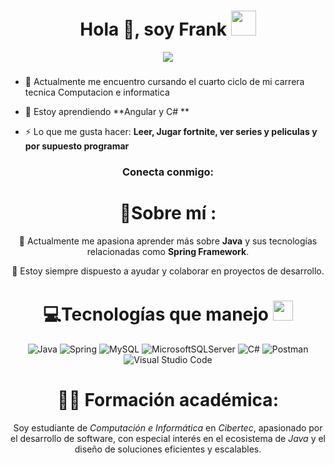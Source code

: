 <h1 align="center">Hola 👋, soy Frank <img height="40" src="https://emoji.gg/assets/emoji/7333-parrotdance.gif"></h1>
<p align="center">
  <a href="https://github.com/CodeWhiteWeb/CodeWhiteWeb"><img src="https://readme-typing-svg.herokuapp.com?color=%2336BCF7&center=true&vCenter=true&lines=Hola%2C+bienvenido+a+mi+perfil+de+GitHub;Apasionado+por+el+desarrollo+de+software+%3C3"></a>
</p>
<h3 align="center"></h3>

- 🔭 Actualmente me encuentro cursando el cuarto ciclo de mi carrera tecnica Computacion e informatica

- 🌱 Estoy aprendiendo **Angular y C# **

- ⚡ Lo que me gusta hacer: **Leer, Jugar fortnite, ver series y peliculas y por supuesto programar**

<h3 align="center">Conecta conmigo:</h3>
<div align="center">
  
# 💫Sobre mí :
🌱 Actualmente me apasiona aprender más sobre **Java** y sus tecnologías relacionadas como **Spring Framework**.  

💬 Estoy siempre dispuesto a ayudar y colaborar en proyectos de desarrollo.  

# 💻Tecnologías que manejo <img src = "https://media2.giphy.com/media/QssGEmpkyEOhBCb7e1/giphy.gif?cid=ecf05e47a0n3gi1bfqntqmob8g9aid1oyj2wr3ds3mg700bl&rid=giphy.gif" width = 32px> 
![Java](https://img.shields.io/badge/java-%23ED8B00.svg?style=for-the-badge&logo=openjdk&logoColor=white) 
![Spring](https://img.shields.io/badge/spring-%236DB33F.svg?style=for-the-badge&logo=spring&logoColor=white) 
![MySQL](https://img.shields.io/badge/mysql-4479A1.svg?style=for-the-badge&logo=mysql&logoColor=white) 
![MicrosoftSQLServer](https://img.shields.io/badge/Microsoft%20SQL%20Server-CC2927?style=for-the-badge&logo=microsoft%20sql%20server&logoColor=white) 
![C#](https://img.shields.io/badge/c%23-%23239120.svg?style=for-the-badge&logo=csharp&logoColor=white)
![Postman](https://img.shields.io/badge/Postman-FF6C37?style=for-the-badge&logo=postman&logoColor=white)
![Visual Studio Code](https://img.shields.io/badge/Visual%20Studio%20Code-0078d7.svg?style=for-the-badge&logo=visual-studio-code&logoColor=white)

# 👨‍💻 Formación académica:  
Soy estudiante de *Computación e Informática* en *Cibertec*, apasionado por el desarrollo de software, con especial interés en el ecosistema de *Java* y el diseño de soluciones eficientes y escalables.  
</div>
